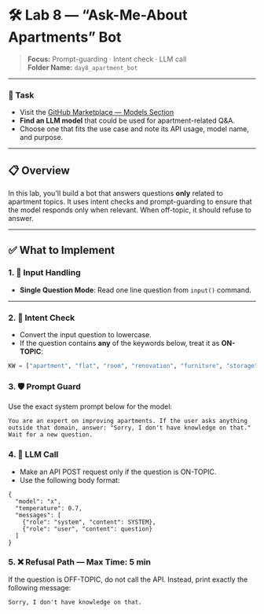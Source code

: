 # 🛠️ Lab 8 — “Ask-Me-About Apartments” Bot

> **Focus:** Prompt-guarding · Intent check · LLM call  
> **Folder Name:** `day8_apartment_bot`

---

### 🔗 Task

- Visit the [GitHub Marketplace — Models Section](https://github.com/marketplace?type=models)
- **Find an LLM model** that could be used for apartment-related Q&A.
- Choose one that fits the use case and note its API usage, model name, and purpose.

---

## 📋 Overview

In this lab, you'll build a bot that answers questions **only** related to apartment topics. It uses intent checks and prompt-guarding to ensure that the model responds only when relevant. When off-topic, it should refuse to answer.

---

## ✅ What to Implement

### 1. 🧾 Input Handling

- **Single Question Mode**: Read one line question from `input()` command.

---

### 2. 🎯 Intent Check

- Convert the input question to lowercase.
- If the question contains **any** of the keywords below, treat it as **ON-TOPIC**:

```python
KW = ["apartment", "flat", "room", "renovation", "furniture", "storage", "decor"]
```

### 3. 🛡️ Prompt Guard

Use the exact system prompt below for the model:

```
You are an expert on improving apartments. If the user asks anything outside that domain, answer: "Sorry, I don't have knowledge on that." Wait for a new question.
```

### 4. 🧠 LLM Call

- Make an API POST request only if the question is ON-TOPIC.
- Use the following body format:

```
{
  "model": "x",
  "temperature": 0.7,
  "messages": [
    {"role": "system", "content": SYSTEM},
    {"role": "user", "content": question}
  ]
}
```

### 5. ❌ Refusal Path — Max Time: 5 min

If the question is OFF-TOPIC, do not call the API.
Instead, print exactly the following message:

```
Sorry, I don't have knowledge on that.
```
